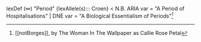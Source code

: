 
lexDef (∞) "Period" {lexAllele(s)::: Croen} < N.B. ARIA var = "A Period of Hospitalisations" | DNE var = "A Biological Essentialism of Periods"[^PeriodCroen]

[^PeriodCroen]: [[notBorges]], by The Woman In The Wallpaper as Callie Rose Petal
